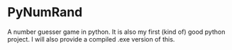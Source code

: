 # PyNumRand
A number guesser game in python. It is also my first (kind of) good python project. I will also provide a compiled .exe version of this.

